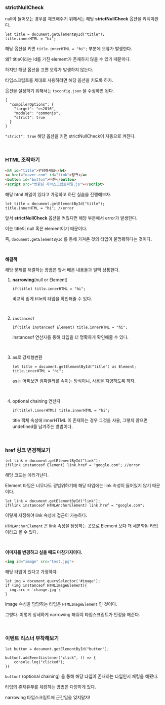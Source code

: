 ### **strictNullCheck**

null이 들어오는 경우를 체크해주기 위해서는 해당 **strictNullCheck** 옵션을 켜줘야한다.

```tsx
let title = document.getElementById("title");
title.innerHTML = "hi";
```

해당 옵션을 키면 `title.innerHTML = "hi";` 부분에 오류가 발생한다.

왜? title이라는 Id를 가진 element가 존재하지 않을 수 있기 때문이다.

하지만 해당 옵션을 끄면 오류가 발생하지 않는다.

타입스크립트를 제대로 사용하려면 해당 옵션을 키도록 하자.

옵션을 설정하기 위해서는 `tsconfig.json` 을 수정하면 된다.

```tsx
{
  "compilerOptions": {
    "target": "es2016",
    "module": "commonjs",
    "strict": true
  }
}
```

`"strict": true` 해당 옵션을 키면 strictNullCheck이 자동으로 켜진다.

<br/>

### HTML 조작하기

```html
<h4 id="title">안녕하세요</h4>
<a href="naver.com" id="link">링크</a>
<button id="button">버튼</button>
<script src="변환된 자바스크립트파일.js"></script>
```

해당 html 파일이 있다고 가정하고 하단 실습을 진행해보자.

```tsx
let title = document.getElementById("title");
title.innerHTML = "hi"; //error
```

앞서 **strictNullCheck** 옵션을 켜줬다면 해당 부분에서 error가 발생한다.

이는 title이 null 혹은 element이기 때문이다.

즉, `document.getElementById` 를 통해 가져온 것의 타입이 불명확하다는 것이다.

<br/>

**해결책**

해당 문제를 해결하는 방법은 앞서 배운 내용들과 일맥 상통한다.

1. **narrowing**(null or Element)

    ```tsx
    if(title) title.innerHTML = "hi";
    ```

   비교적 쉽게 title의 타입을 확인해줄 수 있다.

    <br/>

2. `instanceof`

    ```tsx
    if(title instanceof Element) title.innerHTML = "hi";
    ```

   instanceof 연산자를 통해 타입을 더 명확하게 확인해줄 수 있다.

<br/>

3. as로 강제형변환

    ```tsx
    let title = document.getElementById("title") as Element;
    title.innerHTML = "hi";
    ```

   as는 어찌보면 컴파일러를 속이는 방식이니, 사용을 지양하도록 하자.

   <br/>

4. optional chaining 연산자

    ```tsx
    if(title?.innerHTML) title.innerHTML = "hi";
    ```

   title 객체 속성에 innerHTML 이 존재하는 경우 그것을 사용, 그렇지 않으면 undefined를 남겨주는 방법이다.

<br/>

### href 링크 변경해보기

```tsx
let link = document.getElementById("link");
if(link instanceof Element) link.href = "google.com"; //error
```

해당 코드는 에러가난다.

Element 타입은 너무나도 광범위하기에 해당 타입에는 link 속성이 들어있지 않기 때문이다.

```tsx
let link = document.getElementById("link");
if(link instanceof HTMLAnchorElement) link.href = "google.com";
```

이렇게 지정해야 link 속성에 접근이 가능하다.

`HTMLAnchorElement` 은 link 속성을 담당하는 곳으로 Element 보다 더 세분화된 타입이라고 볼 수 있다.

<br/>

**이미지를 변경하고 싶을 때도 마찬가지이다.**

```html
<img id="image" src="test.jpg">
```

해당 타입이 있다고 가정하자.

```tsx
let img = document.querySelector('#image');
if (img instanceof HTMLImageElement){
  img.src = 'change.jpg';
}
```

image 속성을 담당하는 타입은 `HTMLImageElement` 인 것이다.

그렇다. 이렇게 상세하게 narrowing 해줘야 타입스크립트가 인정을 해준다.

<br/>

### 이벤트 리스너 부착해보기

```tsx
let button = document.getElementById("button");

button?.addEventListener("click", () => {
    console.log("clicked");
})
```

`button?` (optional chaining) 을 통해 해당 타입이 존재하는 타입인지 체킹을 해줬다.

타입의 존재유무를 체킹하는 방법은 다양하게 있다.

narrowing 타입스크립트에 근간임을 잊지말자!
